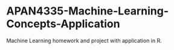 # APAN4335-Machine-Learning-Concepts-Application
Machine Learning homework and project with application in R.
